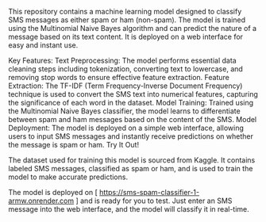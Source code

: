 This repository contains a machine learning model designed to classify SMS messages as either spam or ham (non-spam). The model is trained using the Multinomial Naive Bayes algorithm and can predict the nature of a message based on its text content. It is deployed on a web interface for easy and instant use.

Key Features:
Text Preprocessing: The model performs essential data cleaning steps including tokenization, converting text to lowercase, and removing stop words to ensure effective feature extraction.
Feature Extraction: The TF-IDF (Term Frequency-Inverse Document Frequency) technique is used to convert the SMS text into numerical features, capturing the significance of each word in the dataset.
Model Training: Trained using the Multinomial Naive Bayes classifier, the model learns to differentiate between spam and ham messages based on the content of the SMS.
Model Deployment: The model is deployed on a simple web interface, allowing users to input SMS messages and instantly receive predictions on whether the message is spam or ham.
Try It Out!

The dataset used for training this model is sourced from Kaggle. It contains labeled SMS messages, classified as spam or ham, and is used to train the model to make accurate predictions.

The model is deployed on [ https://sms-spam-classifier-1-armw.onrender.com ] and is ready for you to test. Just enter an SMS message into the web interface, and the model will classify it in real-time.

